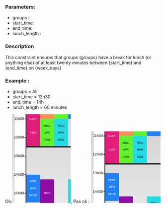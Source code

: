 ### Parameters:
- groups :
- start_time: 
- end_time:
- lunch_length : 

### Description
This constraint ensures that groups {groups} have a break for lunch (or anything else) of at least twenty minutes between 
{start_time} and {end_time} on {week_days}

### Example : 
- groups = All
- start_time = 12h30
- end_time = 14h
- lunch_length = 60 minutes

Ok:![Situation autorisée](../images/ok_tutors_lunch_break.png), Pas ok : ![Situation interdite](../images/forbidden_tutors_lunch_break.png)